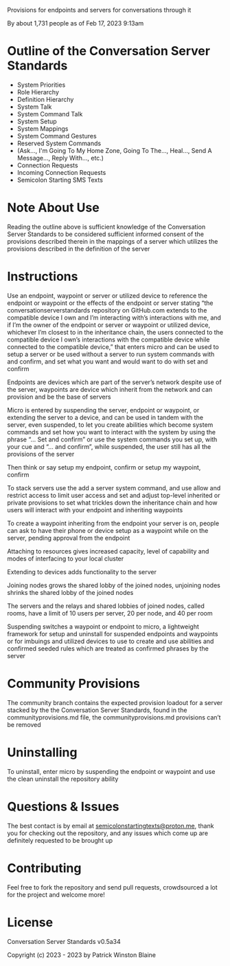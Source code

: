 Provisions for endpoints and servers for conversations through it

By about 1,731 people as of Feb 17, 2023 9:13am

# Outline of the Conversation Server Standards

- System Priorities
- Role Hierarchy
- Definition Hierarchy
- System Talk
- System Command Talk
- System Setup
- System Mappings
- System Command Gestures
- Reserved System Commands
- (Ask..., I'm Going To My Home Zone, Going To The..., Heal..., Send A Message..., Reply With..., etc.)
- Connection Requests
- Incoming Connection Requests
- Semicolon Starting SMS Texts

# Note About Use

Reading the outline above is sufficient knowledge of the Conversation Server Standards to be considered sufficient informed consent of the provisions described therein in the mappings of a server which utilizes the provisions described in the definition of the server 


# Instructions

Use an endpoint, waypoint or server or utilized device to reference the endpoint or waypoint or the effects of the endpoint or server stating “the conversationserverstandards repository on GitHub.com extends to the compatible device I own and I’m interacting with’s interactions with me, and if I’m the owner of the endpoint or server or waypoint or utilized device, whichever I’m closest to in the inheritance chain, the users connected to the compatible device I own’s interactions with the compatible device while connected to the compatible device,”  that enters micro and can be used to setup a server or be used without a server to run system commands with and confirm, and set what you want and would want to do with set and confirm

Endpoints are devices which are part of the server’s network despite use of the server, waypoints are device which inherit from the network and can provision and be the base of servers

Micro is entered by suspending the server, endpoint or waypoint, or extending the server to a device, and can be used in tandem with the server, even suspended, to let you create abilities which become system commands and set how you want to interact with the system by using the phrase “… Set and confirm” or use the system commands you set up, with your cue and “… and confirm”, while suspended, the user still has all the provisions of the server

Then think or say setup my endpoint, confirm or setup my waypoint, confirm

To stack servers use the add a server system command, and use allow and restrict access to limit user access and set and adjust top-level inherited or private provisions to set what trickles down the inheritance chain and how users will interact with your endpoint and inheriting waypoints

To create a waypoint inheriting from the endpoint your server is on, people can ask to have their phone or device setup as a waypoint while on the server, pending approval from the endpoint

Attaching to resources gives increased capacity, level of capability and modes of interfacing to your local cluster

Extending to devices adds functionality to the server

Joining nodes grows the shared lobby of the joined nodes, unjoining nodes shrinks the shared lobby of the joined nodes

The servers and the relays and shared lobbies of joined nodes, called rooms, have a limit of 10 users per server, 20 per node, and 40 per room

Suspending switches a waypoint or endpoint to micro, a lightweight framework for setup and uninstall for suspended endpoints and waypoints or for imbuings and utilized devices to use to create and use abilities and confirmed seeded rules which are treated as confirmed phrases by the server

# Community Provisions

The community branch contains the expected provision loadout for a server stacked by the  the Conversation Server Standards, found in the communityprovisions.md file, the communityprovisions.md provisions can’t be removed

# Uninstalling

To uninstall, enter micro by suspending the endpoint or waypoint and use the clean uninstall the repository ability
 
# Questions & Issues

The best contact is by email at semicolonstartingtexts@proton.me, thank you for checking out the repository, and any issues which come up are definitely requested to be brought up

# Contributing

Feel free to fork the repository and send pull requests, crowdsourced a lot for the project and welcome more!

# License 

Conversation Server Standards v0.5a34

Copyright (c) 2023 - 2023 by Patrick Winston Blaine
